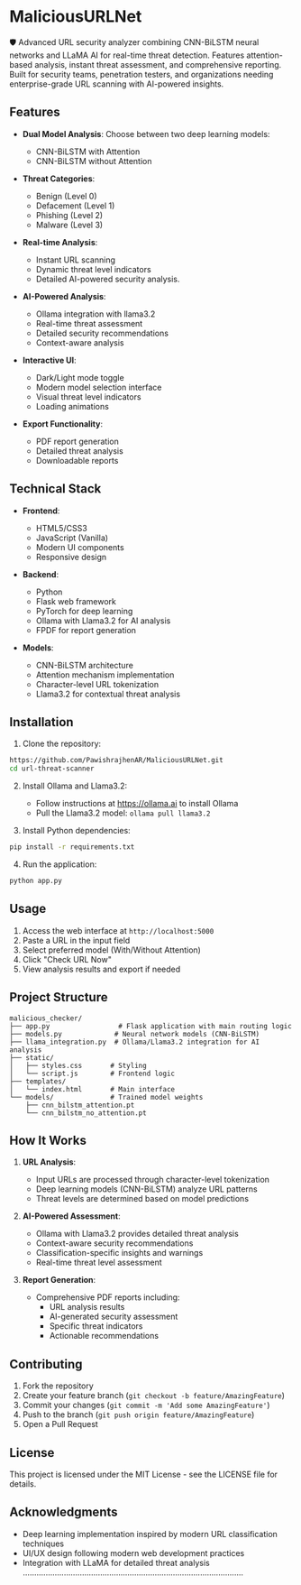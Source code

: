 # MaliciousURLNet
🛡️ Advanced URL security analyzer combining CNN-BiLSTM neural networks and LLaMA AI for real-time threat detection. Features attention-based analysis, instant threat assessment, and comprehensive reporting. Built for security teams, penetration testers, and organizations needing enterprise-grade URL scanning with AI-powered insights.

## Features

- **Dual Model Analysis**: Choose between two deep learning models:
  - CNN-BiLSTM with Attention
  - CNN-BiLSTM without Attention

- **Threat Categories**:
  - Benign (Level 0)
  - Defacement (Level 1)
  - Phishing (Level 2)
  - Malware (Level 3)

- **Real-time Analysis**:
  - Instant URL scanning
  - Dynamic threat level indicators
  - Detailed AI-powered security analysis.

- **AI-Powered Analysis**:
  - Ollama integration with llama3.2
  - Real-time threat assessment
  - Detailed security recommendations
  - Context-aware analysis

- **Interactive UI**:
  - Dark/Light mode toggle
  - Modern model selection interface
  - Visual threat level indicators
  - Loading animations

- **Export Functionality**:
  - PDF report generation
  - Detailed threat analysis
  - Downloadable reports

## Technical Stack

- **Frontend**:
  - HTML5/CSS3
  - JavaScript (Vanilla)
  - Modern UI components
  - Responsive design

- **Backend**:
  - Python
  - Flask web framework
  - PyTorch for deep learning
  - Ollama with Llama3.2 for AI analysis
  - FPDF for report generation

- **Models**:
  - CNN-BiLSTM architecture
  - Attention mechanism implementation
  - Character-level URL tokenization
  - Llama3.2 for contextual threat analysis

## Installation

1. Clone the repository:
```bash
https://github.com/PawishrajhenAR/MaliciousURLNet.git
cd url-threat-scanner
```

2. Install Ollama and Llama3.2:
   - Follow instructions at https://ollama.ai to install Ollama
   - Pull the Llama3.2 model: `ollama pull llama3.2`

3. Install Python dependencies:
```bash
pip install -r requirements.txt
```

4. Run the application:
```bash
python app.py
```

## Usage

1. Access the web interface at `http://localhost:5000`
2. Paste a URL in the input field
3. Select preferred model (With/Without Attention)
4. Click "Check URL Now"
5. View analysis results and export if needed

## Project Structure

```
malicious_checker/
├── app.py                 # Flask application with main routing logic
├── models.py             # Neural network models (CNN-BiLSTM)
├── llama_integration.py  # Ollama/Llama3.2 integration for AI analysis
├── static/
│   ├── styles.css       # Styling
│   └── script.js        # Frontend logic
├── templates/
│   └── index.html       # Main interface
└── models/              # Trained model weights
    ├── cnn_bilstm_attention.pt
    └── cnn_bilstm_no_attention.pt
```

## How It Works

1. **URL Analysis**:
   - Input URLs are processed through character-level tokenization
   - Deep learning models (CNN-BiLSTM) analyze URL patterns
   - Threat levels are determined based on model predictions

2. **AI-Powered Assessment**:
   - Ollama with Llama3.2 provides detailed threat analysis
   - Context-aware security recommendations
   - Classification-specific insights and warnings
   - Real-time threat level assessment

3. **Report Generation**:
   - Comprehensive PDF reports including:
     - URL analysis results
     - AI-generated security assessment
     - Specific threat indicators
     - Actionable recommendations

## Contributing

1. Fork the repository
2. Create your feature branch (`git checkout -b feature/AmazingFeature`)
3. Commit your changes (`git commit -m 'Add some AmazingFeature'`)
4. Push to the branch (`git push origin feature/AmazingFeature`)
5. Open a Pull Request

## License

This project is licensed under the MIT License - see the LICENSE file for details.

## Acknowledgments

- Deep learning implementation inspired by modern URL classification techniques
- UI/UX design following modern web development practices
- Integration with LLaMA for detailed threat analysis
.................................................................................................
